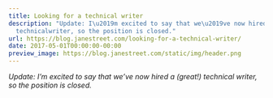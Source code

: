 ```yaml
---
title: Looking for a technical writer
description: "Update: I\u2019m excited to say that we\u2019ve now hired a (great!)
  technicalwriter, so the position is closed."
url: https://blog.janestreet.com/looking-for-a-technical-writer/
date: 2017-05-01T00:00:00-00:00
preview_image: https://blog.janestreet.com/static/img/header.png
---
```


<p><em>Update: I’m excited to say that we’ve now hired a (great!) technical
writer, so the position is closed.</em></p>
